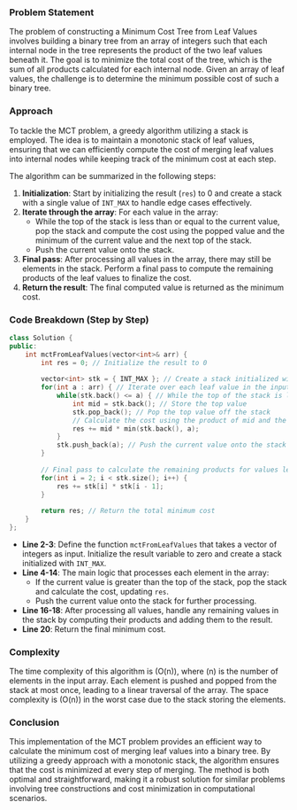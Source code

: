 
### Problem Statement
The problem of constructing a Minimum Cost Tree from Leaf Values involves building a binary tree from an array of integers such that each internal node in the tree represents the product of the two leaf values beneath it. The goal is to minimize the total cost of the tree, which is the sum of all products calculated for each internal node. Given an array of leaf values, the challenge is to determine the minimum possible cost of such a binary tree.

### Approach
To tackle the MCT problem, a greedy algorithm utilizing a stack is employed. The idea is to maintain a monotonic stack of leaf values, ensuring that we can efficiently compute the cost of merging leaf values into internal nodes while keeping track of the minimum cost at each step. 

The algorithm can be summarized in the following steps:
1. **Initialization**: Start by initializing the result (`res`) to 0 and create a stack with a single value of `INT_MAX` to handle edge cases effectively.
2. **Iterate through the array**: For each value in the array:
   - While the top of the stack is less than or equal to the current value, pop the stack and compute the cost using the popped value and the minimum of the current value and the next top of the stack.
   - Push the current value onto the stack.
3. **Final pass**: After processing all values in the array, there may still be elements in the stack. Perform a final pass to compute the remaining products of the leaf values to finalize the cost.
4. **Return the result**: The final computed value is returned as the minimum cost.

### Code Breakdown (Step by Step)
```cpp
class Solution {
public:
    int mctFromLeafValues(vector<int>& arr) {
        int res = 0; // Initialize the result to 0
        
        vector<int> stk = { INT_MAX }; // Create a stack initialized with INT_MAX
        for(int a : arr) { // Iterate over each leaf value in the input array
            while(stk.back() <= a) { // While the top of the stack is less than or equal to the current value
                int mid = stk.back(); // Store the top value
                stk.pop_back(); // Pop the top value off the stack
                // Calculate the cost using the product of mid and the minimum of the new top of the stack and current value
                res += mid * min(stk.back(), a);
            }
            stk.push_back(a); // Push the current value onto the stack
        }
        
        // Final pass to calculate the remaining products for values left in the stack
        for(int i = 2; i < stk.size(); i++) {
            res += stk[i] * stk[i - 1];
        }
        
        return res; // Return the total minimum cost
    }
};
```

- **Line 2-3**: Define the function `mctFromLeafValues` that takes a vector of integers as input. Initialize the result variable to zero and create a stack initialized with `INT_MAX`.
- **Line 4-14**: The main logic that processes each element in the array:
  - If the current value is greater than the top of the stack, pop the stack and calculate the cost, updating `res`.
  - Push the current value onto the stack for further processing.
- **Line 16-18**: After processing all values, handle any remaining values in the stack by computing their products and adding them to the result.
- **Line 20**: Return the final minimum cost.

### Complexity
The time complexity of this algorithm is \(O(n)\), where \(n\) is the number of elements in the input array. Each element is pushed and popped from the stack at most once, leading to a linear traversal of the array. The space complexity is \(O(n)\) in the worst case due to the stack storing the elements.

### Conclusion
This implementation of the MCT problem provides an efficient way to calculate the minimum cost of merging leaf values into a binary tree. By utilizing a greedy approach with a monotonic stack, the algorithm ensures that the cost is minimized at every step of merging. The method is both optimal and straightforward, making it a robust solution for similar problems involving tree constructions and cost minimization in computational scenarios.
